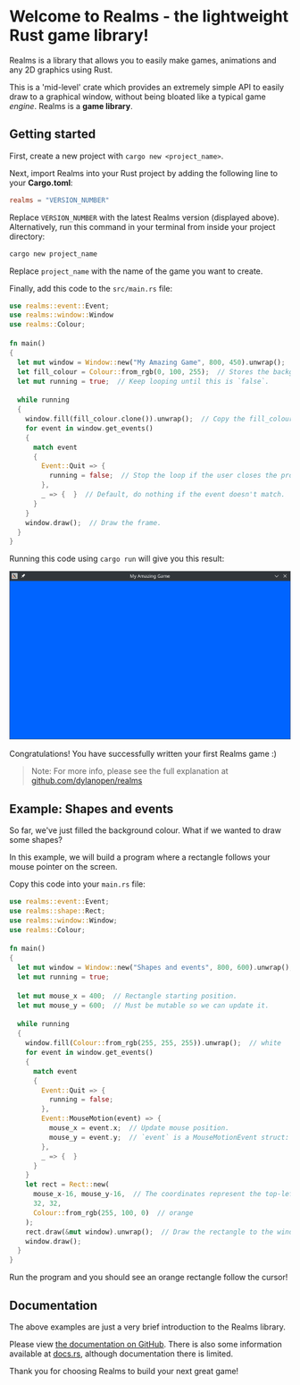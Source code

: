 # Welcome to Realms - the lightweight Rust game library!

Realms is a library that allows you to easily make games, animations and any 2D graphics using Rust.

This is a 'mid-level' crate which provides an extremely simple API to easily draw to a graphical window, without being bloated like a typical game *engine*. Realms is a **game library**.

## Getting started

First, create a new project with `cargo new <project_name>`.

Next, import Realms into your Rust project by adding the following line to your **Cargo.toml**:

``` toml
realms = "VERSION_NUMBER"
```

Replace `VERSION_NUMBER` with the latest Realms version (displayed above). Alternatively, run this command in your terminal from inside your project directory:

``` sh
cargo new project_name
```

Replace `project_name` with the name of the game you want to create.

Finally, add this code to the `src/main.rs` file:

``` rust
use realms::event::Event;
use realms::window::Window
use realms::Colour;

fn main()
{
  let mut window = Window::new("My Amazing Game", 800, 450).unwrap();  // Create a new `Window`. For now, we won't worry about error handling.
  let fill_colour = Colour::from_rgb(0, 100, 255);  // Stores the background colour of the window.
  let mut running = true;  // Keep looping until this is `false`.

  while running
  {
    window.fill(fill_colour.clone()).unwrap();  // Copy the fill_colour so we can use it again on the next iteration.
    for event in window.get_events()
    {
      match event
      {
        Event::Quit => {
          running = false;  // Stop the loop if the user closes the program.
        },
        _ => {  }  // Default, do nothing if the event doesn't match.
      }
    }
    window.draw();  // Draw the frame.
  }
}
```

Running this code using `cargo run` will give you this result:

![An 800x450 window with title "My Amazing Game" and filled with a blue background](docs/res/blue-window.png)

Congratulations! You have successfully written your first Realms game :\)

> Note: For more info, please see the full explanation at [github.com/dylanopen/realms](https://github.com/dylanopen/realms/)

## Example: Shapes and events

So far, we've just filled the background colour. What if we wanted to draw some shapes?

In this example, we will build a program where a rectangle follows your mouse pointer on the screen.

Copy this code into your `main.rs` file:

``` rust
use realms::event::Event;
use realms::shape::Rect;
use realms::window::Window;
use realms::Colour;

fn main()
{
  let mut window = Window::new("Shapes and events", 800, 600).unwrap();
  let mut running = true;

  let mut mouse_x = 400;  // Rectangle starting position.
  let mut mouse_y = 600;  // Must be mutable so we can update it.
  
  while running
  {
    window.fill(Colour::from_rgb(255, 255, 255)).unwrap();  // white
    for event in window.get_events()
    {
      match event
      {
        Event::Quit => {
          running = false;
        },
        Event::MouseMotion(event) => {
          mouse_x = event.x;  // Update mouse position.
          mouse_y = event.y;  // `event` is a MouseMotionEvent struct: it also holds the current mouse position.
        },
        _ => {  }
      }
    }
    let rect = Rect::new(
      mouse_x-16, mouse_y-16,  // The coordinates represent the top-left of the rect. Subtracting 16 ensures the rectangle's centre is at the mouse position.
      32, 32,
      Colour::from_rgb(255, 100, 0)  // orange
    );
    rect.draw(&mut window).unwrap();  // Draw the rectangle to the window. Realms uses `object.draw(&mut window)` notation.
    window.draw();
  }
}
```

Run the program and you should see an orange rectangle follow the cursor!

## Documentation

The above examples are just a very brief introduction to the Realms library.

Please view [the documentation on GitHub](https://github.com/dylanopen/realms-rs/tree/main/docs). There is also some information available at [docs.rs](https://docs.rs/realms), although documentation there is limited.

Thank you for choosing Realms to build your next great game!
